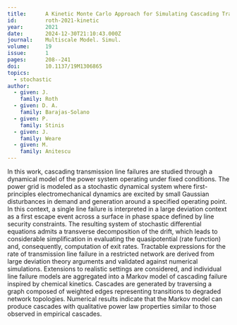 ```yaml
---
title:      A Kinetic Monte Carlo Approach for Simulating Cascading Transmission Line Failure
id:         roth-2021-kinetic
year:       2021
date:       2024-12-30T21:10:43.000Z
journal:    Multiscale Model. Simul.
volume:     19
issue:      1
pages:      208--241
doi:        10.1137/19M1306865
topics:
  - stochastic
author:
  - given: J.
    family: Roth
  - given: D. A.
    family: Barajas-Solano
  - given: P.
    family: Stinis
  - given: J.
    family: Weare
  - given: M.
    family: Anitescu
---
```


In this work, cascading transmission line failures are studied through a dynamical model of the power system operating under fixed conditions. The power grid is modeled as a stochastic dynamical system where first-principles electromechanical dynamics are excited by small Gaussian disturbances in demand and generation around a specified operating point. In this context, a single line failure is interpreted in a large deviation context as a first escape event across a surface in phase space defined by line security constraints. The resulting system of stochastic differential equations admits a transverse decomposition of the drift, which leads to considerable simplification in evaluating the quasipotential (rate function) and, consequently, computation of exit rates. Tractable expressions for the rate of transmission line failure in a restricted network are derived from large deviation theory arguments and validated against numerical simulations. Extensions to realistic settings are considered, and individual line failure models are aggregated into a Markov model of cascading failure inspired by chemical kinetics. Cascades are generated by traversing a graph composed of weighted edges representing transitions to degraded network topologies. Numerical results indicate that the Markov model can produce cascades with qualitative power law properties similar to those observed in empirical cascades.

